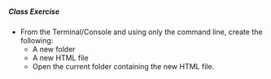 ##### Class Exercise
+ From the Terminal/Console and using only the command line, create the following:
  - A new folder
  - A new HTML file
  - Open the current folder containing the new HTML file.
